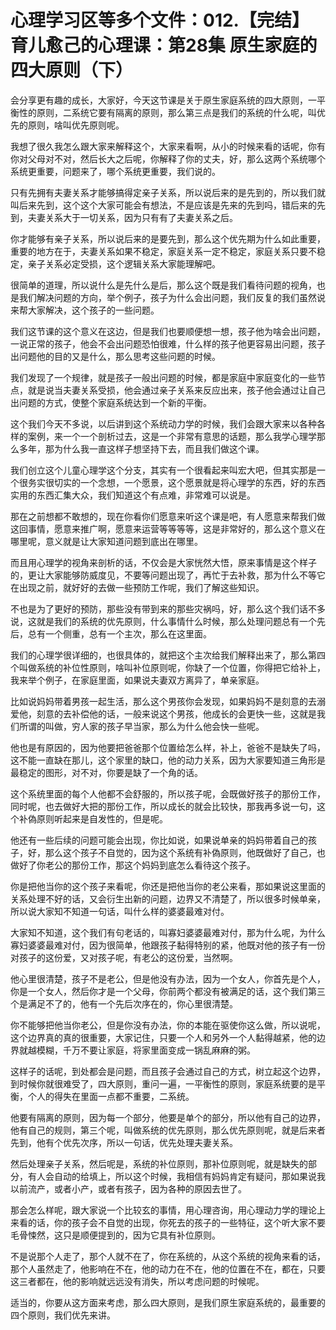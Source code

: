 # 心理学习区等多个文件：012.【完结】育儿愈己的心理课：第28集 原生家庭的四大原则（下）

会分享更有趣的成长，大家好，今天这节课是关于原生家庭系统的四大原则，一平衡性的原则，二系统它要有隔离的原则，那么第三点是我们的系统的什么呢，叫优先的原则，啥叫优先原则呢。

我想了很久我怎么跟大家来解释这个，大家来看啊，从小的时候来看的话呢，你有你对父母对不对，然后长大之后呢，你解释了你的丈夫，好，那么这两个系统哪个系统更重要，问题来了，哪个系统更重要，我们说的。

只有先拥有夫妻关系才能够搞得定亲子关系，所以说后来的是先到的，所以我们就叫后来先到，这个这个大家可能会有想法，不是应该是先来的先到吗，错后来的先到，夫妻关系大于一切关系，因为只有有了夫妻关系之后。

你才能够有亲子关系，所以说后来的是要先到，那么这个优先期为什么如此重要，重要的地方在于，夫妻关系如果不稳定，家庭关系一定不稳定，家庭关系只要不稳定，亲子关系必定受损，这个逻辑关系大家能理解吧。

很简单的道理，所以说什么是先什么是后，那么这个既是我们看待问题的视角，也是我们解决问题的方向，举个例子，孩子为什么会出问题，我们反复的我们虽然说来帮大家解决，这个孩子的一些问题。

我们这节课的这个意义在这边，但是我们也要顺便想一想，孩子他为啥会出问题，一说正常的孩子，他会不会出问题恐怕很难，什么样的孩子他更容易出问题，孩子出问题他的目的又是什么，那么思考这些问题的时候。

我们发现了一个规律，就是孩子一般出问题的时候，都是家庭中家庭变化的一些节点，就是说当夫妻关系受损，他会通过亲子关系来反应出来，孩子他会通过让自己出问题的方式，使整个家庭系统达到一个新的平衡。

这个我们今天不多说，以后讲到这个系统动力学的时候，我们会跟大家来以各种各样的案例，来一个一个剖析过去，这是一个非常有意思的话题，那么我学心理学那么多年，那为什么我一直这样子想坚持下去，而且我们做这个课。

我们创立这个儿童心理学这个分支，其实有一个很看起来叫宏大吧，但其实那是一个很务实很切实的一个念想，一个愿景，这个愿景就是将心理学的东西，好的东西实用的东西汇集大众，我们知道这个有点难，非常难可以说是。

那在之前想都不敢想的，现在你看你们愿意来听这个课是吧，有人愿意来帮我们做这回事情，愿意来推广啊，愿意来运营等等等等，这是非常好的，那么这个意义在哪里呢，意义就是让大家知道问题到底出在哪里。

而且用心理学的视角来剖析的话，不仅会是大家恍然大悟，原来事情是这个样子的，更让大家能够防威度见，不要等问题出现了，再忙于去补救，那为什么不等它在出现之前，就好好的去做一些预防工作呢，我们了解这些知识。

不也是为了更好的预防，那些没有带到来的那些灾祸吗，好，那么这个我们话不多说，这就是我们的系统的优先原则，什么事情什么时候，那么处理问题总有一个先后，总有一个侧重，总有一个主次，那么在这里面。

我们的心理学很详细的，也很具体的，就把这个主次给我们解释出来了，那么第四个叫做系统的补位性原则，啥叫补位原则呢，你缺了一个位置，你得把它给补上，我来举个例子，在家庭里面，如果说夫妻双方离异了，单亲家庭。

比如说妈妈带着男孩一起生活，那么这个男孩你会发现，如果妈妈不是刻意的去溺爱他，刻意的去补偿他的话，一般来说这个男孩，他成长的会更快一些，这就是我们所谓的叫做，穷人家的孩子早当家，那么为什么他会快一些呢。

他也是有原因的，因为他要把爸爸那个位置给怎么样，补上，爸爸不是缺失了吗，这不能一直缺在那儿，这个家里的缺口，他的动力关系，因为大家要知道三角形是最稳定的图形，对不对，你要是缺了一个角的话。

这个系统里面的每个人他都不会舒服的，所以孩子呢，会既做好孩子的那份工作，同时呢，也去做好大把的那份工作，所以成长的就会比较快，那我再多说一句，这个补偽原则听起来是自发性的，但是呢。

他还有一些后续的问题可能会出现，你比如说，如果说单亲的妈妈带着自己的孩子，好，那么这个孩子不自觉的，因为这个系统有补偽原则，他既做好了自己，也做好了你老公的那份工作，那这个妈妈到底怎么看待这个孩子。

你是把他当你的这个孩子来看呢，你还是把他当你的老公来看，那如果说这里面的关系处理不好的话，又会衍生出新的问题，边界又不清楚了，所以很多时候单亲，所以说大家知不知道一句话，叫什么样的婆婆最难对付。

大家知不知道，这个我们有句老话的，叫寡妇婆婆最难对付，那为什么呢，为什么寡妇婆婆最难对付，因为很简单，他跟孩子黏得特别的紧，他既对他的孩子有一份对孩子的这份爱，又对孩子呢，有老公的这份爱，当然啊。

他心里很清楚，孩子不是老公，但是他没有办法，因为一个女人，你首先是个人，你是一个女人，然后你才是一个父母，你前两个都没有被满足的话，这个我们第三个是满足不了的，他有一个先后次序在的，你心里很清楚。

你不能够把他当你老公，但是你没有办法，你的本能在驱使你这么做，所以说呢，这个边界真的真的很重要，大家记住，只要一个人和另外一个人黏得越紧，他的边界就越模糊，千万不要让家庭，将家里面变成一锅乱麻麻的粥。

这样子的话呢，到处都会是问题，而且孩子会通过自己的方式，树立起这个边界，到时候你就很难受了，四大原则，重问一遍，一平衡性的原则，家庭系统要的是平衡，个人的得失在里面一点都不重要，二系统。

他要有隔离的原则，因为每一个部分，他要是单个的部分，所以他有自己的边界，他有自己的规则，第三个呢，叫做系统的优先原则，那么优先原则呢，就是后来者先到，他有个优先次序，所以一句话，优先处理夫妻关系。

然后处理亲子关系，然后呢是，系统的补位原则，那补位原则呢，就是缺失的部分，有人会自动的给填上，所以这个时候，我相信有妈妈肯定有疑问，那如果说我以前流产，或者小产，或者有孩子，因为各种的原因去世了。

那会怎么样呢，跟大家说一个比较玄的事情，用心理咨询，用心理动力学的理论上来看的话，你的孩子会不自觉的出现，你死去的孩子的一些特征，这个听大家不要毛骨悚然，这只是顺便提到的，因为它具有补位原则。

不是说那个人走了，那个人就不在了，你在系统的，从这个系统的视角来看的话，那个人虽然走了，他影响在不在，他的动力在不在，他的位置在不在，都在，只要这三者都在，他的影响就远远没有消失，所以考虑问题的时候呢。

适当的，你要从这方面来考虑，那么四大原则，是我们原生家庭系统的，最重要的四个原则，我们优先来讲。